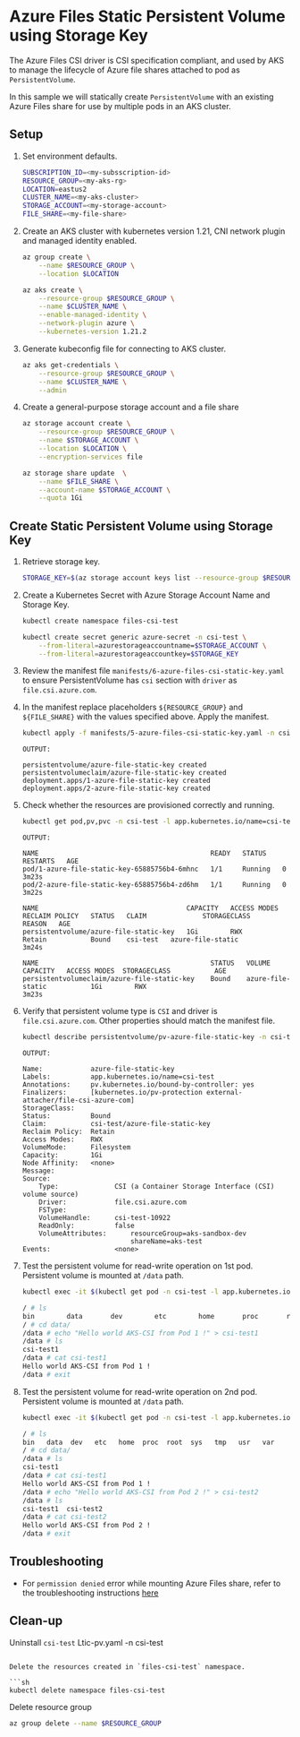 # Azure Files Static Persistent Volume using  Storage Key

The Azure Files CSI driver is CSI specification compliant, and used by AKS to manage the lifecycle of Azure file shares attached to pod as `PersistentVolume`.

In this sample we will statically create `PersistentVolume` with an existing Azure Files share for use by multiple pods in an AKS cluster.

## Setup

1. Set environment defaults.

    ```sh
    SUBSCRIPTION_ID=<my-subsscription-id>
    RESOURCE_GROUP=<my-aks-rg>
    LOCATION=eastus2
    CLUSTER_NAME=<my-aks-cluster>
    STORAGE_ACCOUNT=<my-storage-account>
    FILE_SHARE=<my-file-share>
    ```

2. Create an AKS cluster with kubernetes version 1.21, CNI network plugin and managed identity enabled. 

    ```sh
    az group create \
        --name $RESOURCE_GROUP \
        --location $LOCATION

    az aks create \
        --resource-group $RESOURCE_GROUP \
        --name $CLUSTER_NAME \
        --enable-managed-identity \
        --network-plugin azure \
        --kubernetes-version 1.21.2
    ```

3. Generate kubeconfig file for connecting to AKS cluster.

    ```sh
    az aks get-credentials \
        --resource-group $RESOURCE_GROUP \
        --name $CLUSTER_NAME \
        --admin
    ```

4. Create a general-purpose storage account and a file share 

    ```sh
    az storage account create \
        --resource-group $RESOURCE_GROUP \
        --name $STORAGE_ACCOUNT \
        --location $LOCATION \
        --encryption-services file

    az storage share update  \
        --name $FILE_SHARE \
        --account-name $STORAGE_ACCOUNT \
        --quota 1Gi
    ```

## Create Static Persistent Volume using Storage Key

1. Retrieve storage key.

    ```sh
    STORAGE_KEY=$(az storage account keys list --resource-group $RESOURCE_GROUP --account-name $STORAGE_ACCOUNT --query [0].value -o tsv)
    ```
    
2. Create a Kubernetes Secret with Azure Storage Account Name and Storage Key.

    ```sh
    kubectl create namespace files-csi-test

    kubectl create secret generic azure-secret -n csi-test \
        --from-literal=azurestorageaccountname=$STORAGE_ACCOUNT \
        --from-literal=azurestorageaccountkey=$STORAGE_KEY
    ```

3. Review the manifest file `manifests/6-azure-files-csi-static-key.yaml` to ensure PersistentVolume has `csi` section with `driver` as `file.csi.azure.com`.

4. In the manifest replace placeholders `${RESOURCE_GROUP}` and `${FILE_SHARE}` with the values specified above. Apply the manifest.

    ```sh
    kubectl apply -f manifests/5-azure-files-csi-static-key.yaml -n csi-test
    ```

    ```
    OUTPUT:

    persistentvolume/azure-file-static-key created
    persistentvolumeclaim/azure-file-static-key created
    deployment.apps/1-azure-file-static-key created
    deployment.apps/2-azure-file-static-key created
    ```

5. Check whether the resources are provisioned correctly and running.

    ```sh
    kubectl get pod,pv,pvc -n csi-test -l app.kubernetes.io/name=csi-test
    ```

    ```
    OUTPUT:

    NAME                                           READY   STATUS    RESTARTS   AGE
    pod/1-azure-file-static-key-65885756b4-6mhnc   1/1     Running   0          3m23s
    pod/2-azure-file-static-key-65885756b4-zd6hm   1/1     Running   0          3m22s

    NAME                                     CAPACITY   ACCESS MODES   RECLAIM POLICY   STATUS   CLAIM              STORAGECLASS       REASON   AGE
    persistentvolume/azure-file-static-key   1Gi        RWX            Retain           Bound    csi-test   azure-file-static           3m24s

    NAME                                           STATUS   VOLUME                      CAPACITY   ACCESS MODES  STORAGECLASS           AGE
    persistentvolumeclaim/azure-file-static-key    Bound    azure-file-static           1Gi        RWX                                  3m23s
    ```

6. Verify that persistent volume type is `CSI` and driver is `file.csi.azure.com`. Other properties should match the manifest file.

    ```sh
    kubectl describe persistentvolume/pv-azure-file-static-key -n csi-test
    ```

    ```
    OUTPUT:

    Name:            azure-file-static-key
    Labels:          app.kubernetes.io/name=csi-test
    Annotations:     pv.kubernetes.io/bound-by-controller: yes
    Finalizers:      [kubernetes.io/pv-protection external-attacher/file-csi-azure-com]
    StorageClass:
    Status:          Bound
    Claim:           csi-test/azure-file-static-key
    Reclaim Policy:  Retain
    Access Modes:    RWX
    VolumeMode:      Filesystem
    Capacity:        1Gi
    Node Affinity:   <none>
    Message:
    Source:
        Type:              CSI (a Container Storage Interface (CSI) volume source)
        Driver:            file.csi.azure.com
        FSType:
        VolumeHandle:      csi-test-10922
        ReadOnly:          false
        VolumeAttributes:      resourceGroup=aks-sandbox-dev
                               shareName=aks-test
    Events:                <none>
    ```

7. Test the persistent volume for read-write operation on 1st pod. Persistent volume is mounted at `/data` path.

    ```sh
    kubectl exec -it $(kubectl get pod -n csi-test -l app.kubernetes.io/name=csi-test -o jsonpath='{.items[0].metadata.name}') -n csi-test -- sh

    / # ls
    bin        data       dev        etc        home       proc       root       sys        tmp        usr        var
    / # cd data/
    /data # echo "Hello world AKS-CSI from Pod 1 !" > csi-test1
    /data # ls
    csi-test1
    /data # cat csi-test1
    Hello world AKS-CSI from Pod 1 !
    /data # exit
    ```

8. Test the persistent volume for read-write operation on 2nd pod. Persistent volume is mounted at `/data` path.

    ```sh
    kubectl exec -it $(kubectl get pod -n csi-test -l app.kubernetes.io/name=csi-test -o jsonpath='{.items[1].metadata.name}') -n csi-test -- sh

    / # ls
    bin   data  dev   etc   home  proc  root  sys   tmp   usr   var
    / # cd data/
    /data # ls
    csi-test1
    /data # cat csi-test1
    Hello world AKS-CSI from Pod 1 !
    /data # echo "Hello world AKS-CSI from Pod 2 !" > csi-test2
    /data # ls
    csi-test1  csi-test2
    /data # cat csi-test2
    Hello world AKS-CSI from Pod 2 !
    /data # exit
    ```

## Troubleshooting

- For `permission denied` error while mounting Azure Files share, refer to the troubleshooting instructions [here](https://docs.microsoft.com/en-us/azure/storage/files/storage-troubleshoot-linux-file-connection-problems#mount-error13-permission-denied-when-you-mount-an-azure-file-share)

## Clean-up

Uninstall `csi-test` Ltic-pv.yaml -n csi-test
```

Delete the resources created in `files-csi-test` namespace. 

```sh
kubectl delete namespace files-csi-test
```

Delete resource group

```sh
az group delete --name $RESOURCE_GROUP
```